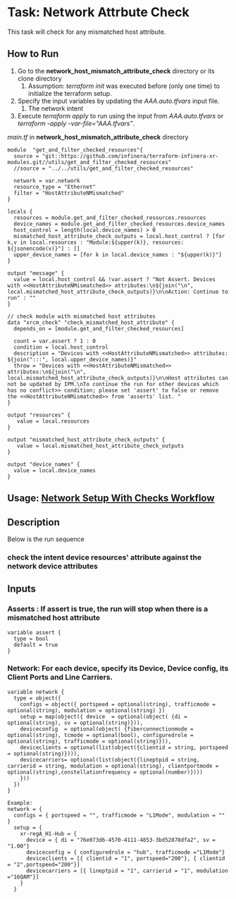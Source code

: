 # Task: Network Attrbute Check
This task will check for any mismatched host attribute.
## How to Run 
  1. Go to the **network_host_mismatch_attribute_check** directory or its clone directory
     1. Assumption: *terraform init* was executed before (only one time) to initialize the terraform setup.
  2. Specify the input variables by updating the *AAA.auto.tfvars* input file. 
     1. The network intent
  3. Execute *terraform apply* to run using the input from *AAA.auto.tfvars* or *terraform -apply -var-file="AAA.tfvars"*.

*main.tf* in **network_host_mismatch_attribute_check** directory
```
module  "get_and_filter_checked_resources"{
  source = "git::https://github.com/infinera/terraform-infinera-xr-modules.git//utils/get_and_filter_checked_resources"
  //source = "../../utils/get_and_filter_checked_resources"

  network = var.network
  resource_type = "Ethernet"
  filter = "HostAttributeNMismatched"
}

locals {
  resources = module.get_and_filter_checked_resources.resources
  device_names = module.get_and_filter_checked_resources.device_names
  host_control = length(local.device_names) > 0
  mismatched_host_attribute_check_outputs = local.host_control ? [for k,v in local.resources : "Module:${upper(k)}, resources: ${jsonencode(v)}"] : []
  upper_device_names = [for k in local.device_names : "${upper(k)}"]
}

output "message" {
  value = local.host_control && !var.assert ? "Not Assert. Devices with <<HostAttributeNMismatched>> attributes:\n${join("\n", local.mismatched_host_attribute_check_outputs)}\n\nAction: Continue to run" : ""
}

// check module with mismatched host attributes
data "xrcm_check" "check_mismatched_host_attribute" {
  depends_on = [module.get_and_filter_checked_resources] 

  count = var.assert ? 1 : 0
  condition = local.host_control
  description = "Devices with <<HostAttributeNMismatched>> attributes: ${join(":::", local.upper_device_names)}"
  throw = "Devices with <<HostAttributeNMismatched>> attributes:\n${join("\n", local.mismatched_host_attribute_check_outputs)}\n\nHost attributes can not be updated by IPM.\nTo continue the run for other devices which has no conflict>> condition; please set 'assert' to false or remove the <<HostAttributeNMismatched>> from 'asserts' list. "
}

output "resources" {
   value = local.resources
}

output "mismatched_host_attribute_check_outputs" {
   value = local.mismatched_host_attribute_check_outputs
}

output "device_names" {
  value = local.device_names
}

```
## Usage: [Network Setup With Checks Workflow](https://github.com/infinera/terraform-infinera-xr-modules/tree/main/workflows/setup_network_with_checks)
## Description
Below is the run sequence
### check the intent device resources' attribute against the network device attributes

## Inputs
### Asserts : If assert is true, the run will stop when there is a mismatched host attribute
```
variable assert { 
  type = bool
  default = true 
}
```
### Network: For each device, specify its Device, Device config, its Client Ports and Line Carriers.
```
variable network {
  type = object({
    configs = object({ portspeed = optional(string), trafficmode = optional(string), modulation = optional(string) })
    setup = map(object({ device  = optional(object( {di = optional(string), sv = optional(string)})),
    deviceconfig  = optional(object( {fiberconnectionmode = optional(string), tcmode = optional(bool), configuredrole = optional(string), trafficmode = optional(string)})),
    deviceclients = optional(list(object({clientid = string, portspeed = optional(string)}))),
    devicecarriers= optional(list(object({lineptpid = string, carrierid = string, modulation = optional(string), clientportmode = optional(string),constellationfrequency = optional(number)})))
    }))
  })
}

Example:
network = {
  configs = { portspeed = "", trafficmode = "L1Mode", modulation = "" }
  setup = {
    xr-regA_H1-Hub = {
      device = { di = "76e073d6-4570-4111-4853-3bd52878dfa2", sv = "1.00"}
      deviceconfig = { configuredrole = "hub", trafficmode ="L1Mode"}
      deviceclients = [{ clientid = "1", portspeed="200"}, { clientid = "2",portspeed="200"}]
      devicecarriers = [{ lineptpid = "1", carrierid = "1", modulation ="16QAM"}] 
    }
  }
```

